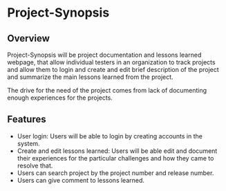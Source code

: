 # Project-Synopsis
<h2> Overview </h2>
<p> Project-Synopsis will be project documentation and lessons learned webpage, that allow individual testers in an organization to track projects and allow them to login and create and edit brief description of the project and summarize the main lessons learned from the project.</p>
<p>The drive for the need of the project comes from lack of documenting enough experiences for the projects.</p>
<h2>Features</h2> 
<ul>
<li> User login: Users will be able to   login by creating accounts in the system.</li>
<li> Create and edit lessons learned: Users will be able edit and document their experiences for the particular challenges and how they came to resolve that.</li>
<li> Users can search project by the project number and release number.</li> 
<li> Users can give comment to lessons learned.</li>

